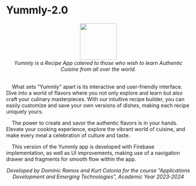 # Yummly-2.0

<div align="center">
  <img src="https://i.imgur.com/kEg0N2O.png" style="display:inline-block;height:100px;">
</div>

<div align="center">
  <em>Yummly is a Recipe App catered to those who wish to learn Authentic Cuisine from all over the world.</em><br><br>
</div>


&nbsp;&nbsp;&nbsp;&nbsp;What sets "Yummly" apart is its interactive and user-friendly interface. Dive into a world of flavors where you not only explore and learn but also craft your culinary masterpieces. With our intuitive recipe builder, you can easily customize and save your own versions of dishes, making each recipe uniquely yours.

&nbsp;&nbsp;&nbsp;&nbsp;The power to create and savor the authentic flavors is in your hands. Elevate your cooking experience, explore the vibrant world of cuisine, and make every meal a celebration of culture and taste.

&nbsp;&nbsp;&nbsp;&nbsp;This version of the Yummly app is developed with Firebase implementation, as well as UI improvements, making use of a navigation drawer and fragments for smooth flow within the app.

<div align="center">
  <em>Developed by Dominic Ramos and Kurt Colonia for the course "Applications Development and Emerging Technologies", Academic Year 2023-2024</em>
</div>
